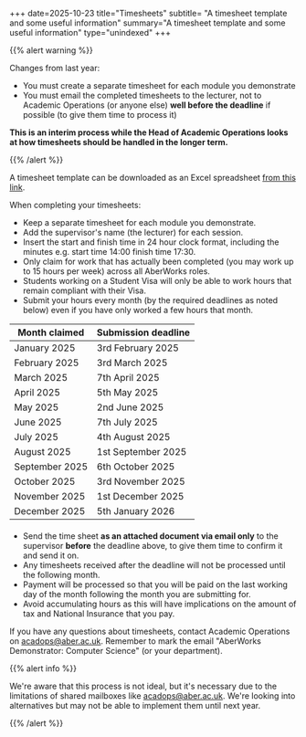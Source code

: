 +++
date=2025-10-23
title="Timesheets"
subtitle= "A timesheet template and some useful information"
summary="A timesheet template and some useful information"
type="unindexed"
+++

{{% alert warning %}}

Changes from last year:

* You must create a separate timesheet for each module you demonstrate
* You must email the completed timesheets to the lecturer, not to Academic Operations (or anyone else)
**well before the deadline** if possible (to give them time to process it)

**This is an interim process while the Head of Academic Operations looks at
how timesheets should be handled in the longer term.**

{{% /alert %}}

A timesheet template can be downloaded as an Excel spreadsheet
[from this link](/downloads/AberworksTimesheet.xlsx).

When completing your timesheets:

* Keep a separate timesheet for each module you demonstrate.
* Add the supervisor's name (the lecturer) for each session.
* Insert the start and finish time in 24 hour clock format,
including the minutes e.g. start time 14:00 finish time 17:30.
* Only claim for work that has actually been completed
(you may work up to 15 hours per week) across all AberWorks roles.
* Students working on a Student Visa will only be able to work hours that remain compliant with their Visa.
* Submit your hours every month (by the required deadlines as noted below)
even if you have only worked a few hours that month. 


<div style="margin-bottom:20px">

|Month claimed|Submission deadline|
|-------|-------|
|January 2025|3rd February 2025|
|February 2025|3rd March 2025|
|March 2025|7th April 2025|
|April 2025|5th May 2025|
|May 2025|2nd June 2025|
|June 2025|7th July 2025|
|July 2025|4th August 2025|
|August 2025|1st September 2025|
|September 2025|6th October 2025|
|October 2025|3rd November 2025|
|November 2025|1st December 2025|
|December 2025|5th January 2026|

</div>

* Send the time sheet **as an attached document via email only** to the supervisor **before**
the deadline above, to give them time to confirm it and send it on.
* Any timesheets received after the deadline will not be processed until
the following month.
* Payment will be processed so that you will be paid on the last working day
of the month following the month you are submitting for.
* Avoid accumulating hours as this will have implications on the
amount of tax and National Insurance that you pay.

If you have any questions about timesheets, contact Academic Operations
on [acadops@aber.ac.uk](mailto:acadops@aber.ac.uk). Remember to mark the email 
"AberWorks Demonstrator: Computer Science" (or your department).


{{% alert info %}}

We're aware that this process is not ideal, but it's necessary due to the limitations of shared mailboxes like
acadops@aber.ac.uk. We're looking into alternatives but may not be able to implement them until next year.

{{% /alert %}}
